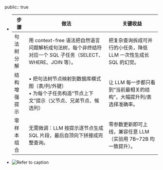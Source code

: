 public:: true

- | 步骤       | 做法                                                                      | 关键收益                                  |
  | -------- | ----------------------------------------------------------------------- | ------------------------------------- |
  |  句法树分解  | 用 context-free 语法把自然语言问题解析成句法树，每个非终结符对应一个 SQL 子任务（SELECT、WHERE、JOIN 等）。 | 把复杂查询拆成可并行的小任务，降低 LLM 一次性生成长 SQL 的幻觉。 |
  |  结构增强提示 | • 把句法树节点映射到数据库模式图（表/列/外键）<br>• 为每个子任务构造“节点上下文”提示（父节点、兄弟节点、候选列）          | 让 LLM 每一步都只看到“当前最相关的结构”，大幅提升列/表选择准确率。 |
  | 零样本组合  | 无需微调：LLM 按提示逐节点生成 SQL 片段，最后自顶向下拼接成完整查询。                                 | 零参数更新即可上线，兼容任意 LLM（实验用 7B~72B 均一致提升）。 |
- ![Refer to caption](https://arxiv.org/html/2402.13284v3/x1.png)